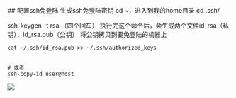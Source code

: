 ## 配置ssh免登陆
生成ssh免登陆密钥
cd ~，进入到我的home目录
cd .ssh/


ssh-keygen -t rsa （四个回车）
执行完这个命令后，会生成两个文件id_rsa（私钥）、id_rsa.pub（公钥）
将公钥拷贝到要免登陆的机器上
```
cat ~/.ssh/id_rsa.pub >> ~/.ssh/authorized_keys


# 或者
ssh-copy-id user@host
```
![](https://sunxvming.com/imgs/12731350.png)     